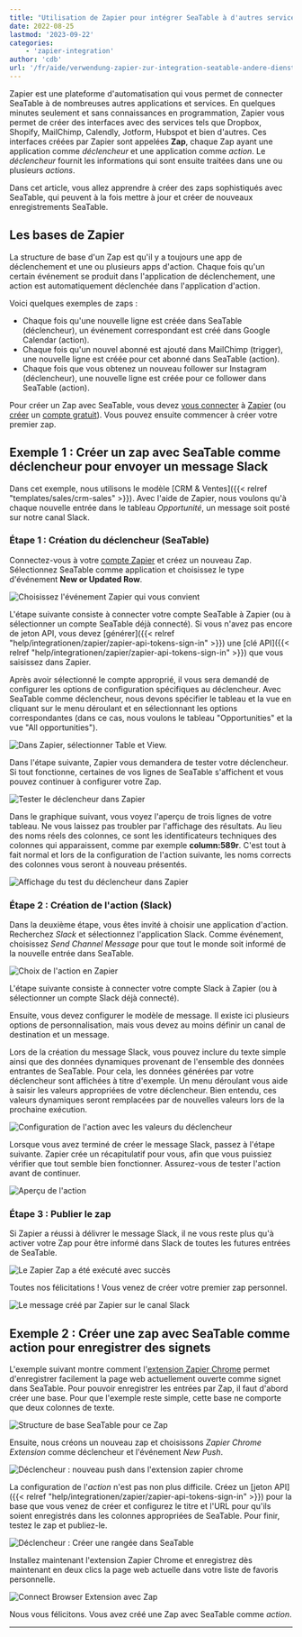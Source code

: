 ```yaml
---
title: "Utilisation de Zapier pour intégrer SeaTable à d'autres services"
date: 2022-08-25
lastmod: '2023-09-22'
categories:
    - 'zapier-integration'
author: 'cdb'
url: '/fr/aide/verwendung-zapier-zur-integration-seatable-andere-dienste'
---
```


Zapier est une plateforme d'automatisation qui vous permet de connecter SeaTable à de nombreuses autres applications et services. En quelques minutes seulement et sans connaissances en programmation, Zapier vous permet de créer des interfaces avec des services tels que Dropbox, Shopify, MailChimp, Calendly, Jotform, Hubspot et bien d'autres. Ces interfaces créées par Zapier sont appelées **Zap**, chaque Zap ayant une application comme _déclencheur_ et une application comme _action_. Le _déclencheur_ fournit les informations qui sont ensuite traitées dans une ou plusieurs _actions_.

Dans cet article, vous allez apprendre à créer des zaps sophistiqués avec SeaTable, qui peuvent à la fois mettre à jour et créer de nouveaux enregistrements SeaTable.

## Les bases de Zapier

La structure de base d'un Zap est qu'il y a toujours une app de déclenchement et une ou plusieurs apps d'action. Chaque fois qu'un certain événement se produit dans l'application de déclenchement, une action est automatiquement déclenchée dans l'application d'action.

Voici quelques exemples de zaps :

- Chaque fois qu'une nouvelle ligne est créée dans SeaTable (déclencheur), un événement correspondant est créé dans Google Calendar (action).
- Chaque fois qu'un nouvel abonné est ajouté dans MailChimp (trigger), une nouvelle ligne est créée pour cet abonné dans SeaTable (action).
- Chaque fois que vous obtenez un nouveau follower sur Instagram (déclencheur), une nouvelle ligne est créée pour ce follower dans SeaTable (action).

Pour créer un Zap avec SeaTable, vous devez [vous connecter](https://zapier.com/app/login) à [Zapier](https://zapier.com/app/login) (ou [créer](https://zapier.com/sign-up) un [compte gratuit](https://zapier.com/sign-up)). Vous pouvez ensuite commencer à créer votre premier zap.

## Exemple 1 : Créer un zap avec SeaTable comme déclencheur pour envoyer un message Slack

Dans cet exemple, nous utilisons le modèle [CRM & Ventes]({{< relref "templates/sales/crm-sales" >}}). Avec l'aide de Zapier, nous voulons qu'à chaque nouvelle entrée dans le tableau _Opportunité_, un message soit posté sur notre canal Slack.

### Étape 1 : Création du déclencheur (SeaTable)

Connectez-vous à votre [compte Zapier](https://zapier.com/app/login) et créez un nouveau Zap. Sélectionnez SeaTable comme application et choisissez le type d'événement **New or Updated Row**.

![Choisissez l'événement Zapier qui vous convient](images/zapier-example-1.png)

L'étape suivante consiste à connecter votre compte SeaTable à Zapier (ou à sélectionner un compte SeaTable déjà connecté). Si vous n'avez pas encore de jeton API, vous devez [générer]({{< relref "help/integrationen/zapier/zapier-api-tokens-sign-in" >}}) une [clé API]({{< relref "help/integrationen/zapier/zapier-api-tokens-sign-in" >}}) que vous saisissez dans Zapier.

Après avoir sélectionné le compte approprié, il vous sera demandé de configurer les options de configuration spécifiques au déclencheur. Avec SeaTable comme déclencheur, nous devons spécifier le tableau et la vue en cliquant sur le menu déroulant et en sélectionnant les options correspondantes (dans ce cas, nous voulons le tableau "Opportunities" et la vue "All opportunities").

![Dans Zapier, sélectionner Table et View.](images/zapier-example-2.png)

Dans l'étape suivante, Zapier vous demandera de tester votre déclencheur. Si tout fonctionne, certaines de vos lignes de SeaTable s'affichent et vous pouvez continuer à configurer votre Zap.

![Tester le déclencheur dans Zapier](images/zapier-example-3.png)

Dans le graphique suivant, vous voyez l'aperçu de trois lignes de votre tableau. Ne vous laissez pas troubler par l'affichage des résultats. Au lieu des noms réels des colonnes, ce sont les identificateurs techniques des colonnes qui apparaissent, comme par exemple **column:589r**. C'est tout à fait normal et lors de la configuration de l'action suivante, les noms corrects des colonnes vous seront à nouveau présentés.

![Affichage du test du déclencheur dans Zapier](images/zapier-example-4.png)

### Étape 2 : Création de l'action (Slack)

Dans la deuxième étape, vous êtes invité à choisir une application d'action. Recherchez _Slack_ et sélectionnez l'application Slack. Comme événement, choisissez _Send Channel Message_ pour que tout le monde soit informé de la nouvelle entrée dans SeaTable.

![Choix de l'action en Zapier](images/zapier-example-5.png)

L'étape suivante consiste à connecter votre compte Slack à Zapier (ou à sélectionner un compte Slack déjà connecté).

Ensuite, vous devez configurer le modèle de message. Il existe ici plusieurs options de personnalisation, mais vous devez au moins définir un canal de destination et un message.

Lors de la création du message Slack, vous pouvez inclure du texte simple ainsi que des données dynamiques provenant de l'ensemble des données entrantes de SeaTable. Pour cela, les données générées par votre déclencheur sont affichées à titre d'exemple. Un menu déroulant vous aide à saisir les valeurs appropriées de votre déclencheur. Bien entendu, ces valeurs dynamiques seront remplacées par de nouvelles valeurs lors de la prochaine exécution.

![Configuration de l'action avec les valeurs du déclencheur](images/zapier-example-6.png)

Lorsque vous avez terminé de créer le message Slack, passez à l'étape suivante. Zapier crée un récapitulatif pour vous, afin que vous puissiez vérifier que tout semble bien fonctionner. Assurez-vous de tester l'action avant de continuer.

![Aperçu de l'action](images/zapier-example-7.png)

### Étape 3 : Publier le zap

Si Zapier a réussi à délivrer le message Slack, il ne vous reste plus qu'à activer votre Zap pour être informé dans Slack de toutes les futures entrées de SeaTable.

![Le Zapier Zap a été exécuté avec succès](images/zapier-example-8.png)

Toutes nos félicitations ! Vous venez de créer votre premier zap personnel.

![Le message créé par Zapier sur le canal Slack](images/zapier-example-9.png)

## Exemple 2 : Créer une zap avec SeaTable comme action pour enregistrer des signets

L'exemple suivant montre comment l'[extension Zapier Chrome](https://zapier.com/apps/zapier-chrome-extension/integrations) permet d'enregistrer facilement la page web actuellement ouverte comme signet dans SeaTable. Pour pouvoir enregistrer les entrées par Zap, il faut d'abord créer une base. Pour que l'exemple reste simple, cette base ne comporte que deux colonnes de texte.

![Structure de base SeaTable pour ce Zap](images/zapier-example-14.png)

Ensuite, nous créons un nouveau zap et choisissons _Zapier Chrome Extension_ comme déclencheur et l'événement _New Push_.

![Déclencheur : nouveau push dans l'extension zapier chrome](images/zapier-example-10.png)

La configuration de l'_action_ n'est pas non plus difficile. Créez un [jeton API]({{< relref "help/integrationen/zapier/zapier-api-tokens-sign-in" >}}) pour la base que vous venez de créer et configurez le titre et l'URL pour qu'ils soient enregistrés dans les colonnes appropriées de SeaTable. Pour finir, testez le zap et publiez-le.

![Déclencheur : Créer une rangée dans SeaTable](images/zapier-example-12.png)

Installez maintenant l'extension Zapier Chrome et enregistrez dès maintenant en deux clics la page web actuelle dans votre liste de favoris personnelle.

![Connect Browser Extension avec Zap](images/zapier-example-13.png)

Nous vous félicitons. Vous avez créé une Zap avec SeaTable comme _action_.

---

<script src="https://cdn.zapier.com/packages/partner-sdk/v0/zapier-elements/zapier-elements.esm.js" type="module"></script>
